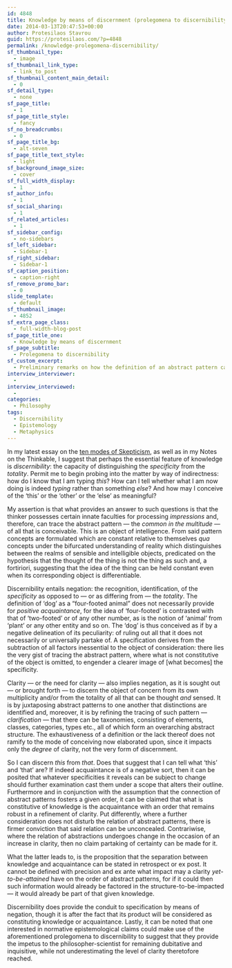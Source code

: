 ```yaml
---
id: 4848
title: Knowledge by means of discernment (prolegomena to discernibility)
date: 2014-03-13T20:47:53+00:00
author: Protesilaos Stavrou
guid: https://protesilaos.com/?p=4848
permalink: /knowledge-prolegomena-discernibility/
sf_thumbnail_type:
  - image
sf_thumbnail_link_type:
  - link_to_post
sf_thumbnail_content_main_detail:
  - 0
sf_detail_type:
  - none
sf_page_title:
  - 1
sf_page_title_style:
  - fancy
sf_no_breadcrumbs:
  - 0
sf_page_title_bg:
  - alt-seven
sf_page_title_text_style:
  - light
sf_background_image_size:
  - cover
sf_full_width_display:
  - 1
sf_author_info:
  - 1
sf_social_sharing:
  - 1
sf_related_articles:
  - 1
sf_sidebar_config:
  - no-sidebars
sf_left_sidebar:
  - Sidebar-1
sf_right_sidebar:
  - Sidebar-1
sf_caption_position:
  - caption-right
sf_remove_promo_bar:
  - 0
slide_template:
  - default
sf_thumbnail_image:
  - 4852
sf_extra_page_class:
  - full-width-blog-post
sf_page_title_one:
  - Knowledge by means of discernment
sf_page_subtitle:
  - Prolegomena to discernibility
sf_custom_excerpt:
  - Preliminary remarks on how the definition of an abstract pattern can be made by means of subtracting all factors inessential to the object of consideration.
interview_interviewer:
  - 
interview_interviewed:
  - 
categories:
  - Philosophy
tags:
  - Discernibility
  - Epistemology
  - Metaphysics
---
```

In my latest essay on the [ten modes of Skepticism](https://protesilaos.com/essays/ten-modes-skepticism/), as well as in my Notes on the Thinkable, I suggest that perhaps the essential feature of knowledge is _discernibility_: the capacity of distinguishing the _specificity_ from the _totality_. Permit me to begin probing into the matter by way of indirectness: how do I know that I am typing _this_? How can I tell whether what I am now doing is indeed _typing_ rather than something _else_? And how may I conceive of the &#8216;this&#8217; or the &#8216;other&#8217; or the ‘else&#8217; as meaningful?

My assertion is that what provides an answer to such questions is that the thinker possesses certain innate faculties for processing _impressions_ and, therefore, can trace the abstract pattern — the _common in the multitude_ — of all that is conceivable. This is an object of intelligence. From said pattern concepts are formulated which are constant relative to themselves _qua_ concepts under the bifurcated understanding of reality which distinguishes between the realms of sensible and intelligible objects, predicated on the hypothesis that the thought of the thing is not the thing as such and, a fortiriori, suggesting that the idea of the thing can be held constant even when its corresponding object is differentiable.

Discernibility entails negation: the recognition, identification, of the _specificity_ as opposed to — or as differing from — the _totality_. The definition of &#8216;dog&#8217; as a “four-footed animal” does not necessarily provide for _positive acquaintance_, for the idea of &#8216;four-footed&#8217; is contrasted with that of &#8216;two-footed&#8217; or of any other number, as is the notion of &#8216;animal&#8217; from &#8216;plant&#8217; or any other entity and so on. The &#8216;dog&#8217; is thus conceived as if by a negative delineation of its peculiarity: of ruling out all that it does not necessarily or universally partake of. A specification derives from the subtraction of all factors inessential to the object of consideration: there lies the very gist of tracing the abstract pattern, where what is not constitutive of the object is omitted, to engender a clearer image of [what becomes] the specificity.

Clarity — or the need for clarity — also implies negation, as it is sought out — or brought forth — to discern the object of concern from its own multiplicity and/or from the totality of all that can be thought _and_ sensed. It is by juxtaposing abstract patterns to one another that distinctions are identified and, moreover, it is by refining the tracing of such pattern — _clarification_ — that there can be taxonomies, consisting of elements, classes, categories, types etc., all of which form an overarching abstract structure. The exhaustiveness of a definition or the lack thereof does not ramify to the mode of conceiving now elaborated upon, since it impacts only the _degree_ of clarity, not the very form of discernment.

So I can discern _this_ from _that_. Does that suggest that I can tell what &#8216;this&#8217; and &#8216;that&#8217; are? If indeed acquaintance is of a negative sort, then it can be posited that whatever specificities it reveals can be subject to change should further examination cast them under a scope that alters their outline. Furthermore and in conjunction with the assumption that the connection of abstract patterns fosters a given order, it can be claimed that what is constitutive of knowledge is the acquaintance with an order that remains robust in a refinement of clarity. Put differently, where a further consideration does not disturb the relation of abstract patterns, there is firmer conviction that said relation can be unconcealed. Contrariwise, where the relation of abstractions undergoes change in the occasion of an increase in clarity, then no claim partaking of certainty can be made for it.

What the latter leads to, is the proposition that the separation between knowledge and acquaintance can be stated in retrospect or ex post. It cannot be defined with precision and ex ante what impact may a clarity _yet-to-be-attained_ have on the order of abstract patterns, for if it could then such information would already be factored in the structure-to-be-impacted — it would already be part of that given knowledge.

Discernibility does provide the conduit to specification by means of negation, though it is after the fact that its product will be considered as constituting knowledge or acquaintance. Lastly, it can be noted that one interested in normative epistemological claims could make use of the aforementioned prolegomena to discernibility to suggest that they provide the impetus to the philosopher-scientist for remaining dubitative and inquisitive, while not underestimating the level of clarity theretofore reached.